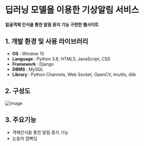 # 딥러닝 모델을 이용한 기상알림 서비스
**얼굴객체 인식을 통한 알림 중지 기능 구현한 웹사이트**

## 1. 개발 환경 및 사용 라이브러리
- **OS** : Window 10
- **Language** : Python 3.8, HTML5, JavaScript, CSS
- **Framework** : Django
- **DBMS** : MySQL
- **Library** : Python Channels, Web Socket, OpenCV, imutils, dlib

## 2. 구성도
![image](https://user-images.githubusercontent.com/76837780/168426253-7b58e7f3-1897-465c-9c18-b87ab759e269.png)

## 3. 주요기능   
- 객체인식을 통한 알림 중지 기능
- 눈동자 깜빡임 
